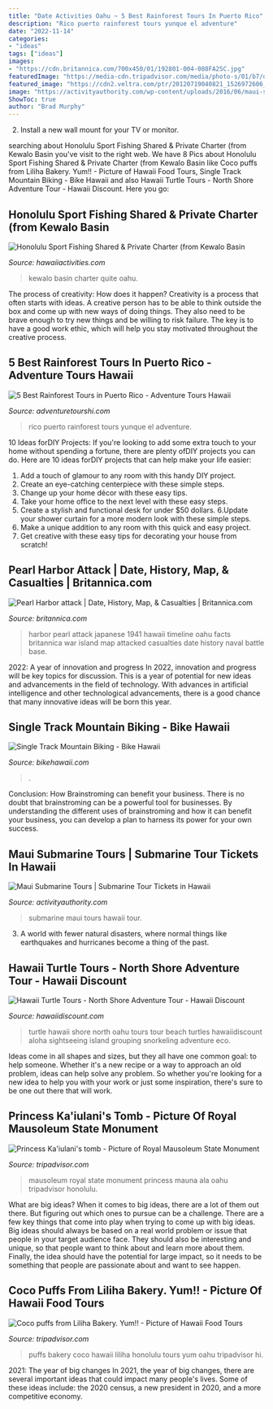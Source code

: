 ```yaml
---
title: "Date Activities Oahu ~ 5 Best Rainforest Tours In Puerto Rico"
description: "Rico puerto rainforest tours yunque el adventure"
date: "2022-11-14"
categories:
- "ideas"
tags: ["ideas"]
images:
- "https://cdn.britannica.com/700x450/01/192801-004-088FA25C.jpg"
featuredImage: "https://media-cdn.tripadvisor.com/media/photo-s/01/b7/d0/65/coco-puffs-from-liliha.jpg"
featured_image: "https://cdn2.veltra.com/ptr/20120719040821_1526972606_1932_0.jpg?imwidth=550&amp;impolicy=custom"
image: "https://activityauthority.com/wp-content/uploads/2016/06/maui-submarine-908x454.jpg"
ShowToc: true
author: "Brad Murphy"
---
```



2. Install a new wall mount for your TV or monitor.

	

		
searching about Honolulu Sport Fishing Shared &amp; Private Charter (from Kewalo Basin you've visit to the right web. We have 8 Pics about Honolulu Sport Fishing Shared &amp; Private Charter (from Kewalo Basin like Coco puffs from Liliha Bakery. Yum!! - Picture of Hawaii Food Tours, Single Track Mountain Biking - Bike Hawaii and also Hawaii Turtle Tours - North Shore Adventure Tour - Hawaii Discount. Here you go:
		
    
## Honolulu Sport Fishing Shared &amp; Private Charter (from Kewalo Basin

<img loading=lazy src="https://cdn2.veltra.com/ptr/20120719040821_1526972606_1932_0.jpg?imwidth=550&amp;impolicy=custom" onerror="this.onerror=null;this.src='https://tse3.mm.bing.net/th?id=OIP.obS3KGo8NDFWFJiB3uvLYgHaFj&amp;pid=15.1';" alt="Honolulu Sport Fishing Shared &amp; Private Charter (from Kewalo Basin">

_Source: hawaiiactivities.com_

>kewalo basin charter quite oahu. 

	

The process of creativity: How does it happen?
Creativity is a process that often starts with ideas. A creative person has to be able to think outside the box and come up with new ways of doing things. They also need to be brave enough to try new things and be willing to risk failure. The key is to have a good work ethic, which will help you stay motivated throughout the creative process.

    
## 5 Best Rainforest Tours In Puerto Rico - Adventure Tours Hawaii

<img loading=lazy src="https://d3duq8huj13nhl.cloudfront.net/uploads/_1200x630_crop_center-center_none/el-yunque-zipline-puerto-rico.jpg?mtime=20210125121736&amp;focal=none&amp;tmtime=20210125142840" onerror="this.onerror=null;this.src='https://tse4.mm.bing.net/th?id=OIP.wLOiLybDMs0R1P2hBNNAOAHaD4&amp;pid=15.1';" alt="5 Best Rainforest Tours in Puerto Rico - Adventure Tours Hawaii">

_Source: adventuretourshi.com_

>rico puerto rainforest tours yunque el adventure. 

	

10 Ideas forDIY Projects:
If you're looking to add some extra touch to your home without spending a fortune, there are plenty ofDIY projects you can do. Here are 10 ideas forDIY projects that can help make your life easier:
1. Add a touch of glamour to any room with this handy DIY project.
2. Create an eye-catching centerpiece with these simple steps.
3. Change up your home décor with these easy tips.
4. Take your home office to the next level with these easy steps.
5. Create a stylish and functional desk for under $50 dollars. 
6.Update your shower curtain for a more modern look with these simple steps. 
7. Make a unique addition to any room with this quick and easy project. 
8. Get creative with these easy tips for decorating your house from scratch!

    
## Pearl Harbor Attack | Date, History, Map, &amp; Casualties | Britannica.com

<img loading=lazy src="https://cdn.britannica.com/700x450/01/192801-004-088FA25C.jpg" onerror="this.onerror=null;this.src='https://tse2.mm.bing.net/th?id=OIP.UWqaHS8d3n-hHy-q7G120QHaFj&amp;pid=15.1';" alt="Pearl Harbor attack | Date, History, Map, &amp; Casualties | Britannica.com">

_Source: britannica.com_

>harbor pearl attack japanese 1941 hawaii timeline oahu facts britannica war island map attacked casualties date history naval battle base. 

	

2022: A year of innovation and progress
In 2022, innovation and progress will be key topics for discussion. This is a year of potential for new ideas and advancements in the field of technology. With advances in artificial intelligence and other technological advancements, there is a good chance that many innovative ideas will be born this year.

    
## Single Track Mountain Biking - Bike Hawaii

<img loading=lazy src="https://bikehawaii.com/wp-content/uploads/Maunawili-views-1140x580.jpg" onerror="this.onerror=null;this.src='https://tse2.mm.bing.net/th?id=OIP.uzB4W-Vgt-wPX_9geWuyqQHaDx&amp;pid=15.1';" alt="Single Track Mountain Biking - Bike Hawaii">

_Source: bikehawaii.com_

>. 

	

Conclusion: How Brainstroming can benefit your business.
There is no doubt that brainstroming can be a powerful tool for businesses. By understanding the different uses of brainstroming and how it can benefit your business, you can develop a plan to harness its power for your own success.

    
## Maui Submarine Tours | Submarine Tour Tickets In Hawaii

<img loading=lazy src="https://activityauthority.com/wp-content/uploads/2016/06/maui-submarine-908x454.jpg" onerror="this.onerror=null;this.src='https://tse2.mm.bing.net/th?id=OIP.7R3Q0MI-30oYfkDrPaU_8QHaDt&amp;pid=15.1';" alt="Maui Submarine Tours | Submarine Tour Tickets in Hawaii">

_Source: activityauthority.com_

>submarine maui tours hawaii tour. 

	

3. A world with fewer natural disasters, where normal things like earthquakes and hurricanes become a thing of the past. 

    
## Hawaii Turtle Tours - North Shore Adventure Tour - Hawaii Discount

<img loading=lazy src="http://www.hawaiidiscount.com/Portals/0/Product/67VXYABD.jpg" onerror="this.onerror=null;this.src='https://tse4.mm.bing.net/th?id=OIP.AxfbviRLGdSi_s2bloYMdgHaFj&amp;pid=15.1';" alt="Hawaii Turtle Tours - North Shore Adventure Tour - Hawaii Discount">

_Source: hawaiidiscount.com_

>turtle hawaii shore north oahu tours tour beach turtles hawaiidiscount aloha sightseeing island grouping snorkeling adventure eco. 

	

Ideas come in all shapes and sizes, but they all have one common goal: to help someone. Whether it's a new recipe or a way to approach an old problem, ideas can help solve any problem. So whether you're looking for a new idea to help you with your work or just some inspiration, there's sure to be one out there that will work.

    
## Princess Ka&#039;iulani&#039;s Tomb - Picture Of Royal Mausoleum State Monument

<img loading=lazy src="https://media-cdn.tripadvisor.com/media/photo-s/04/2c/d1/dc/royal-mausoleum-state.jpg" onerror="this.onerror=null;this.src='https://tse1.mm.bing.net/th?id=OIP.59sPuKPlmfablKMFtrJc9AHaJ4&amp;pid=15.1';" alt="Princess Ka&#039;iulani&#039;s tomb - Picture of Royal Mausoleum State Monument">

_Source: tripadvisor.com_

>mausoleum royal state monument princess mauna ala oahu tripadvisor honolulu. 

	

What are big ideas?
When it comes to big ideas, there are a lot of them out there. But figuring out which ones to pursue can be a challenge. There are a few key things that come into play when trying to come up with big ideas. 
Big ideas should always be based on a real world problem or issue that people in your target audience face. They should also be interesting and unique, so that people want to think about and learn more about them. Finally, the idea should have the potential for large impact, so it needs to be something that people are passionate about and want to see happen.

    
## Coco Puffs From Liliha Bakery. Yum!! - Picture Of Hawaii Food Tours

<img loading=lazy src="https://media-cdn.tripadvisor.com/media/photo-s/01/b7/d0/65/coco-puffs-from-liliha.jpg" onerror="this.onerror=null;this.src='https://tse4.mm.bing.net/th?id=OIP.fARdvTjuxmQ_9tfMJ571zQHaFj&amp;pid=15.1';" alt="Coco puffs from Liliha Bakery. Yum!! - Picture of Hawaii Food Tours">

_Source: tripadvisor.com_

>puffs bakery coco hawaii liliha honolulu tours yum oahu tripadvisor hi. 

	

2021: The year of big changes
In 2021, the year of big changes, there are several important ideas that could impact many people's lives. Some of these ideas include: the 2020 census, a new president in 2020, and a more competitive economy.

